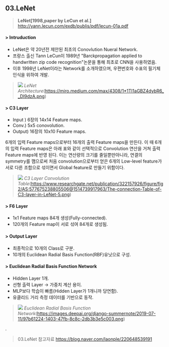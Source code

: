 ## 03.LeNet
>**LeNet[1998,paper by LeCun et al.]**
>http://yann.lecun.com/exdb/publis/pdf/lecun-01a.pdf

#### > Intruduction
- LeNet은 약 20년전 제안된 최초의 Conovlution Nueral Network.
- 프랑스 출신 Tann LeCun이 1989년 "Barckpropagation applied to handwritten zip code recognition"논문을 통해 최초로 CNN을 사용하였음.
- 이후 1998년 LeNet이라는 Network를 소개하였으며, 우편번호와 수표의 필기체 인식을 위하여 개발.

>![](https://miro.medium.com/max/4308/1*1TI1aGBZ4dybR6__DI9dzA.png)
>*LeNet Architecture*(https://miro.medium.com/max/4308/1*1TI1aGBZ4dybR6__DI9dzA.png)

#### > C3 Layer
- Input ) 6장의 14x14 Feature maps.
- Conv.) 5x5 conovolution.
- Output) 16장의 10x10 Feature maps.

6개의 입력 Feature maps으로부터 16개의 출력 Feature maps을 만든다. 이 때 6개의 입력 Feature maps은 아래 표와 같이 선택적으로 Convolution 연산을 거쳐 출력 Feature maps에
 반영 된다.
 이는 연산량의 크기를 줄일뿐만아니라, 연결의 symmetry를 깸으로써 처음 convolution으로부터 얻은 6개의 Low-level feature가 서로 다른 조합으로 섞이면서 Global feature로 만들기 위함이다.

>![](https://www.researchgate.net/publication/322157926/figure/fig2/AS:577675238805506@1514739917963/The-connection-Table-of-C3-layer-in-LeNet-5.png)
>*C3 Layer Convolution Table*(https://www.researchgate.net/publication/322157926/figure/fig2/AS:577675238805506@1514739917963/The-connection-Table-of-C3-layer-in-LeNet-5.png)

#### > F6 Layer
- 1x1 Feature maps 84개 생성(Fully-connected).
- 120개의 Feature map이 서로 섞여 84개로 생성됨.

#### > Output Layer
- 최종적으로 10개의 Class로 구분.
- 10개의 Euclidean Radial Basis Function(RBF)유닛으로 구성.

#### > Euclidean Radial Basis Function Network
- Hidden Layer 1개.
- 선형 출력 Layer -> 가중치 계산 용이.
- MLP보다 학습이 빠름(Hidden Layer가 1개니까 당연함).
- 유클리드 거리 측정 데이터를 기반으로 동작.

>![](https://images.deepai.org/django-summernote/2019-07-11/97b61224-1403-47fb-8c8c-2db3b3e5c003.png)
>*Euclidean Radial Basis Function Network*(https://images.deepai.org/django-summernote/2019-07-11/97b61224-1403-47fb-8c8c-2db3b3e5c003.png)

.

>03.LeNet 참고자료
>https://blog.naver.com/laonple/220648539191
